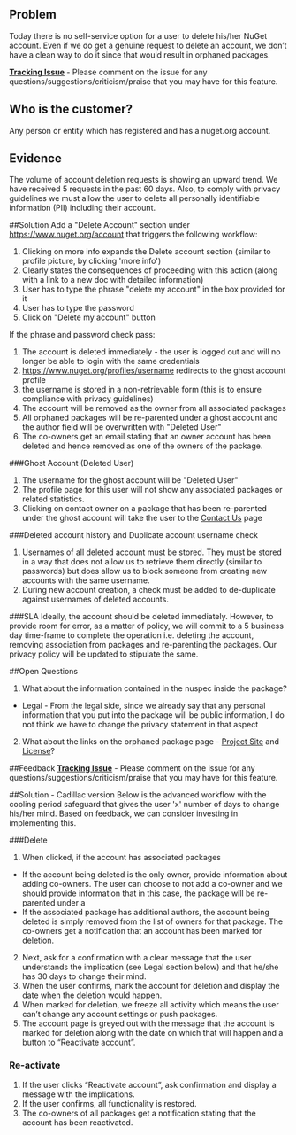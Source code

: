##  Problem
Today there is no self-service option for a user to delete his/her NuGet account. Even if we do get a genuine request to delete an account, we don’t have a clean way to do it since that would result in orphaned packages.

**[Tracking Issue](https://github.com/NuGet/NuGetGallery/issues/3204)** - 
Please comment on the issue for any questions/suggestions/criticism/praise that you may have for this feature.

## Who is the customer?
Any person or entity which has registered and has a nuget.org account.

## Evidence
The volume of account deletion requests is showing an upward trend. We have received 5 requests in the past 60 days. Also, to comply with privacy guidelines we must allow the user to delete all personally identifiable information (PII) including their account.

##Solution
Add a "Delete Account" section under  https://www.nuget.org/account that triggers the following workflow:

1. Clicking on more info expands the Delete account section (similar to profile picture, by clicking 'more info')
2. Clearly states the consequences of proceeding with this action (along with a link to a new doc with detailed information)
3. User has to type the phrase "delete my account" in the box provided for it
4. User has to type the password
5. Click on "Delete my account" button

If the phrase and password check pass:

1. The account is deleted immediately - the user is logged out and will no longer be able to login with the same credentials
2. https://www.nuget.org/profiles/username redirects to the ghost account profile
3. the username is stored in a non-retrievable form (this is to ensure compliance with privacy guidelines)
4. The account will be removed as the owner from all associated packages
5. All orphaned packages will be re-parented under a ghost account and the author field will be overwritten with "Deleted User"
6. The co-owners get an email stating that an owner account has been deleted and hence removed as one of the owners of the package.

###Ghost Account (Deleted User)
1. The username for the ghost account will be "Deleted User"
2. The profile page for this user will not show any associated packages or related statistics.
3. Clicking on contact owner on a package that has been re-parented under the ghost account will take the user to the [Contact Us](https://www.nuget.org/policies/Contact) page

###Deleted account history and Duplicate account username check
1. Usernames of all deleted account must be stored. They must be stored in a way that does not allow us to retrieve them directly (similar to passwords) but does allow us to block someone from creating new accounts with the same username.
2. During new account creation, a check must be added to de-duplicate against usernames of deleted accounts. 

###SLA
Ideally, the account should be deleted immediately. However, to provide room for error, as a matter of policy, we will commit to a 5 business day time-frame to complete the operation i.e. deleting the account, removing association from packages and re-parenting the packages. Our privacy policy will be updated to stipulate the same.

##Open Questions
1. What about the information contained in the nuspec inside the package?
  * Legal - From the legal side, since we already say that any personal information that you put into the package will be public information, I do not think we have to change the privacy statement in that aspect 
2. What about the links on the orphaned package page - [Project Site]() and [License]()?

##Feedback
**[Tracking Issue](https://github.com/NuGet/NuGetGallery/issues/3204)** - 
Please comment on the issue for any questions/suggestions/criticism/praise that you may have for this feature.

##Solution - Cadillac version
Below is the advanced workflow with the cooling period safeguard that gives the user 'x' number of days to change his/her mind. Based on feedback, we can consider investing in implementing this.

###Delete
1. When clicked, if the account has associated packages
  * If the account being deleted is the only owner, provide information about adding co-owners. The user can choose to not add a co-owner and we should provide information that in this case, the package will be re-parented under a <deleted account>
  * If the associated package has additional authors, the account being deleted is simply removed from the list of owners for that package. The co-owners get a notification that an account has been marked for deletion.
2. Next, ask for a confirmation with a clear message that the user understands the implication (see Legal section below) and that he/she has 30 days to change their mind.
3. When the user confirms, mark the account for deletion and display the date when the deletion would happen.
4. When marked for deletion, we freeze all activity which means the user can’t change any account settings or push packages.
5. The account page is greyed out with the message that the account is marked for deletion along with the date on which that will happen and a button to “Reactivate account”.

### Re-activate

1. If the user clicks “Reactivate account”, ask confirmation and display a message with the implications.
2. If the user confirms, all functionality is restored.
3. The co-owners of all packages get a notification stating that the account has been reactivated.




